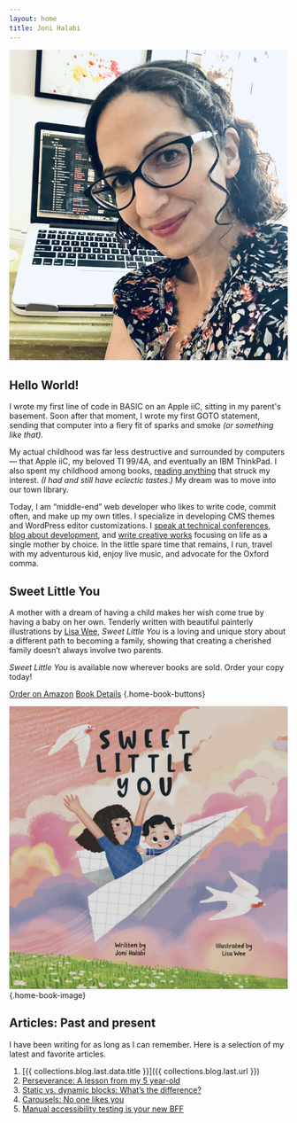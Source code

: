 ```yaml
---
layout: home
title: Joni Halabi
---
```


<section markdown="1" class="home-intro" aria-label="Introduction">

<div markdown="1">

![Joni, a white woman with dark curly hair and glasses, is sitting with her back to a desk. On the desk is an open laptop. The screen shows blurred out computer code.](/assets/images/head-shot-joni-halabi.jpg)

</div>

<div markdown="1">

## Hello World!

I wrote my first line of code in BASIC on an Apple iiC, sitting in my parent's basement. Soon after that moment, I wrote my first GOTO statement, sending that computer into a fiery fit of sparks and smoke _(or something like that)_.

My actual childhood was far less destructive and surrounded by computers — that Apple iiC, my beloved TI 99/4A, and eventually an IBM ThinkPad. I also spent my childhood among books, [reading anything](/reading/) that struck my interest. _(I had and still have eclectic tastes.)_ My dream was to move into our town library.

Today, I am “middle-end” web developer who likes to write code, commit often, and make up my own titles. I specialize in developing CMS themes and WordPress editor customizations. I [speak at technical conferences](/speaking/), [blog about development](/blog/), and [write creative works](/book/) focusing on life as a single mother by choice. In the little spare time that remains, I run, travel with my adventurous kid, enjoy live music, and advocate for the Oxford comma.

</div>

</section>



<section markdown="1" class="home-book" aria-label="Sweet Little You">

<div markdown="1" class="home-book-content">

## Sweet Little You

A mother with a dream of having a child makes her wish come true by having a baby on her own. Tenderly written with beautiful painterly illustrations by [Lisa Wee](https://www.lisawee12.com/), _Sweet Little You_ is a loving and unique story about a different path to becoming a family, showing that creating a cherished family doesn’t always involve two parents.

*Sweet Little You* is available now wherever books are sold. Order your copy today!


[Order on Amazon](https://www.amazon.com/Sweet-Little-You-Joni-Halabi/dp/057839216X/) [Book Details](/book/) {.home-book-buttons}

</div>

![Book cover of Sweet Little You featuring a mom and baby flying in a paper airplane](/assets/images/sweet-little-you-cover.jpg) {.home-book-image}

</section>



<section markdown="1" class="home-articles" aria-label="Blog articles">

## Articles: Past and present

I have been writing for as long as I can remember. Here is a selection of my latest and favorite articles.

1. [{{ collections.blog.last.data.title }}]({{ collections.blog.last.url }})
1. [Perseverance: A lesson from my 5 year-old](/blog/2024/02/22/perseverance/)
1. [Static vs. dynamic blocks: What’s the difference?](https://developer.wordpress.org/news/2023/02/27/static-vs-dynamic-blocks-whats-the-difference/)
1. [Carousels: No one likes you](/blog/2022/03/08/carousels-no-one-likes-you/)
1. [Manual accessibility testing is your new BFF](/blog/2017/08/08/manual-accessibility-testing/)

</section>
